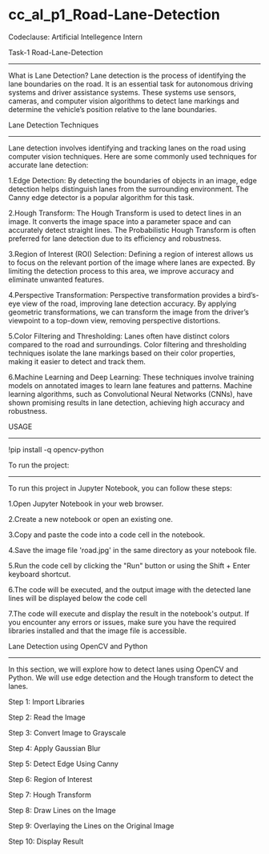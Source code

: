 # cc_al_p1_Road-Lane-Detection
Codeclause: Artificial Intellegence Intern 
 
 Task-1 Road-Lane-Detection
***************************
What is Lane Detection?
Lane detection is the process of identifying the lane boundaries on the road. It is an essential task for autonomous driving systems and driver assistance systems.
These systems use sensors, cameras, and computer vision algorithms to detect lane markings and determine the vehicle’s position relative to the lane boundaries.

Lane Detection Techniques
**************************
Lane detection involves identifying and tracking lanes on the road using computer vision techniques. Here are some commonly used techniques for accurate lane detection:

1.Edge Detection: By detecting the boundaries of objects in an image, edge detection helps distinguish lanes from the surrounding environment. The Canny edge detector is a popular algorithm for this task.

2.Hough Transform: The Hough Transform is used to detect lines in an image. It converts the image space into a parameter space and can accurately detect straight lines. The Probabilistic Hough Transform is often preferred for lane detection due to its efficiency and robustness.

3.Region of Interest (ROI) Selection: Defining a region of interest allows us to focus on the relevant portion of the image where lanes are expected. By limiting the detection process to this area, we improve accuracy and eliminate unwanted features.

4.Perspective Transformation: Perspective transformation provides a bird’s-eye view of the road, improving lane detection accuracy. By applying geometric transformations, we can transform the image from the driver’s viewpoint to a top-down view, removing perspective distortions.

5.Color Filtering and Thresholding: Lanes often have distinct colors compared to the road and surroundings. Color filtering and thresholding techniques isolate the lane markings based on their color properties, making it easier to detect and track them.

6.Machine Learning and Deep Learning: These techniques involve training models on annotated images to learn lane features and patterns. Machine learning algorithms, such as Convolutional Neural Networks (CNNs), have shown promising results in lane detection, achieving high accuracy and robustness.

USAGE
*********
!pip install -q opencv-python

To run the project:
*********************
To run this project in Jupyter Notebook, you can follow these steps:

1.Open Jupyter Notebook in your web browser.

2.Create a new notebook or open an existing one.

3.Copy and paste the code into a code cell in the notebook.

4.Save the image file 'road.jpg' in the same directory as your notebook file.

5.Run the code cell by clicking the "Run" button or using the Shift + Enter keyboard shortcut.

6.The code will be executed, and the output image with the detected lane lines will be displayed below the code cell

7.The code will execute and display the result in the notebook's output. If you encounter any errors or issues, make sure you have the required libraries installed and that the image file is accessible.

Lane Detection using OpenCV and Python
****************************************************************
In this section, we will explore how to detect lanes using OpenCV and Python. We will use edge detection and the Hough transform to detect the lanes.

Step 1: Import Libraries

Step 2: Read the Image

Step 3: Convert Image to Grayscale

Step 4: Apply Gaussian Blur

Step 5: Detect Edge Using Canny

Step 6: Region of Interest

Step 7: Hough Transform

Step 8: Draw Lines on the Image

Step 9: Overlaying the Lines on the Original Image

Step 10: Display Result
